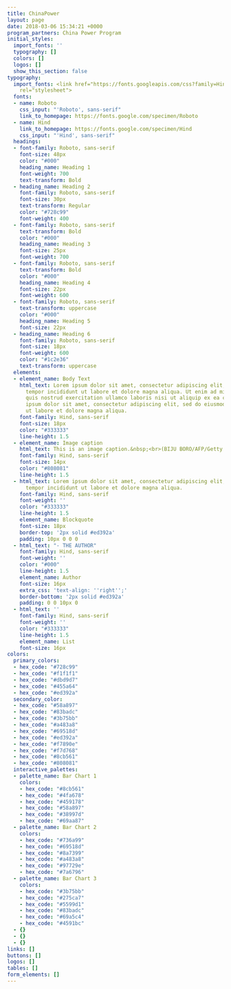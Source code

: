 ```yaml
---
title: ChinaPower
layout: page
date: 2018-03-06 15:34:21 +0000
program_partners: China Power Program
initial_styles:
  import_fonts: ''
  typography: []
  colors: []
  logos: []
  show_this_section: false
typography:
  import_fonts: <link href="https://fonts.googleapis.com/css?family=Hind|Roboto:400,600,700"
    rel="stylesheet">
  fonts:
  - name: Roboto
    css_input: "'Roboto', sans-serif"
    link_to_homepage: https://fonts.google.com/specimen/Roboto
  - name: Hind
    link_to_homepage: https://fonts.google.com/specimen/Hind
    css_input: "'Hind', sans-serif"
  headings:
  - font-family: Roboto, sans-serif
    font-size: 48px
    color: "#000"
    heading_name: Heading 1
    font-weight: 700
    text-transform: Bold
  - heading_name: Heading 2
    font-family: Roboto, sans-serif
    font-size: 30px
    text-transform: Regular
    color: "#728c99"
    font-weight: 400
  - font-family: Roboto, sans-serif
    text-transform: Bold
    color: "#000"
    heading_name: Heading 3
    font-size: 25px
    font-weight: 700
  - font-family: Roboto, sans-serif
    text-transform: Bold
    color: "#000"
    heading_name: Heading 4
    font-size: 22px
    font-weight: 600
  - font-family: Roboto, sans-serif
    text-transform: uppercase
    color: "#000"
    heading_name: Heading 5
    font-size: 22px
  - heading_name: Heading 6
    font-family: Roboto, sans-serif
    font-size: 18px
    font-weight: 600
    color: "#1c2e36"
    text-transform: uppercase
  elements:
  - element_name: Body Text
    html_text: Lorem ipsum dolor sit amet, consectetur adipiscing elit, sed do eiusmod
      tempor incididunt ut labore et dolore magna aliqua. Ut enim ad minim veniam,
      quis nostrud exercitation ullamco laboris nisi ut aliquip ex ea commodo consequat.<br><br>Lorem
      ipsum dolor sit amet, consectetur adipiscing elit, sed do eiusmod tempor incididunt
      ut labore et dolore magna aliqua.
    font-family: Hind, sans-serif
    font-size: 18px
    color: "#333333"
    line-height: 1.5
  - element_name: Image caption
    html_text: This is an image caption.&nbsp;<br>(BIJU BORO/AFP/Getty Images)
    font-family: Hind, sans-serif
    font-size: 14px
    color: "#808081"
    line-height: 1.5
  - html_text: Lorem ipsum dolor sit amet, consectetur adipiscing elit, sed do eiusmod
      tempor incididunt ut labore et dolore magna aliqua.
    font-family: Hind, sans-serif
    font-weight: ''
    color: "#333333"
    line-height: 1.5
    element_name: Blockquote
    font-size: 18px
    border-top: '2px solid #ed392a'
    padding: 10px 0 0 0
  - html_text: "- THE AUTHOR"
    font-family: Hind, sans-serif
    font-weight: ''
    color: "#000"
    line-height: 1.5
    element_name: Author
    font-size: 16px
    extra_css: 'text-align: ''right'';'
    border-bottom: '2px solid #ed392a'
    padding: 0 0 10px 0
  - html_text: ''
    font-family: Hind, sans-serif
    font-weight: ''
    color: "#333333"
    line-height: 1.5
    element_name: List
    font-size: 16px
colors:
  primary_colors:
  - hex_code: "#728c99"
  - hex_code: "#f1f1f1"
  - hex_code: "#dbd9d7"
  - hex_code: "#455a64"
  - hex_code: "#ed392a"
  secondary_color:
  - hex_code: "#58a897"
  - hex_code: "#83badc"
  - hex_code: "#3b75bb"
  - hex_code: "#a483a8"
  - hex_code: "#69518d"
  - hex_code: "#ed392a"
  - hex_code: "#f7890e"
  - hex_code: "#f7d768"
  - hex_code: "#8cb561"
  - hex_code: "#808081"
  interactive_palettes:
  - palette_name: Bar Chart 1
    colors:
    - hex_code: "#8cb561"
    - hex_code: "#4fa678"
    - hex_code: "#459178"
    - hex_code: "#58a897"
    - hex_code: "#38997d"
    - hex_code: "#69aa87"
  - palette_name: Bar Chart 2
    colors:
    - hex_code: "#736a99"
    - hex_code: "#69518d"
    - hex_code: "#8a7399"
    - hex_code: "#a483a8"
    - hex_code: "#97729e"
    - hex_code: "#7a6796"
  - palette_name: Bar Chart 3
    colors:
    - hex_code: "#3b75bb"
    - hex_code: "#275ca7"
    - hex_code: "#5599d1"
    - hex_code: "#83badc"
    - hex_code: "#69a5c4"
    - hex_code: "#4591bc"
  - {}
  - {}
  - {}
links: []
buttons: []
logos: []
tables: []
form_elements: []
---
```

